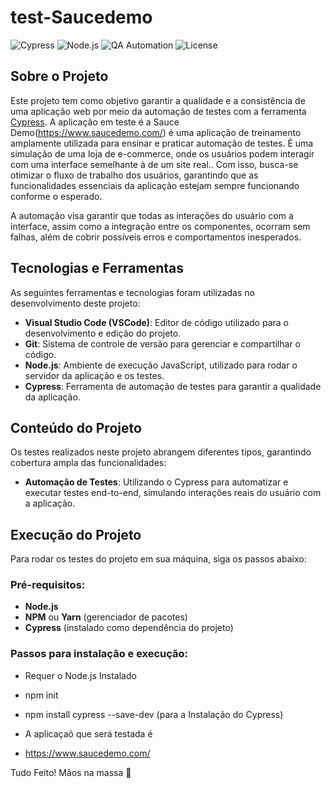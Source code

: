 # test-Saucedemo

![Cypress](https://img.shields.io/badge/Cypress-E2E%20Testing-green?style=flat&logo=cypress) 
![Node.js](https://img.shields.io/badge/Node.js-v14.x%20LTS-green?style=flat&logo=node.js)
![QA Automation](https://img.shields.io/badge/QA%20Automation-Continuous%20Testing-orange?style=flat&logo=testing-library)
![License](https://img.shields.io/badge/License-MIT-brightgreen?style=flat)

## Sobre o Projeto

Este projeto tem como objetivo garantir a qualidade e a consistência de uma aplicação web por meio da automação de testes com a ferramenta [Cypress](https://www.cypress.io/). A aplicação em teste é a Sauce Demo(https://www.saucedemo.com/) é uma aplicação de treinamento amplamente utilizada para ensinar e praticar automação de testes. É uma simulação de uma loja de e-commerce, onde os usuários podem interagir com uma interface semelhante à de um site real.. Com isso, busca-se otimizar o fluxo de trabalho dos usuários, garantindo que as funcionalidades essenciais da aplicação estejam sempre funcionando conforme o esperado.

A automação visa garantir que todas as interações do usuário com a interface, assim como a integração entre os componentes, ocorram sem falhas, além de cobrir possíveis erros e comportamentos inesperados.

## Tecnologias e Ferramentas

As seguintes ferramentas e tecnologias foram utilizadas no desenvolvimento deste projeto:

- **Visual Studio Code (VSCode)**: Editor de código utilizado para o desenvolvimento e edição do projeto. 
- **Git**: Sistema de controle de versão para gerenciar e compartilhar o código.
- **Node.js**: Ambiente de execução JavaScript, utilizado para rodar o servidor da aplicação e os testes.
- **Cypress**: Ferramenta de automação de testes para garantir a qualidade da aplicação.


## Conteúdo do Projeto

Os testes realizados neste projeto abrangem diferentes tipos, garantindo cobertura ampla das funcionalidades:

- **Automação de Testes**: Utilizando o Cypress para automatizar e executar testes end-to-end, simulando interações reais do usuário com a aplicação.

## Execução do Projeto

Para rodar os testes do projeto em sua máquina, siga os passos abaixo:

### Pré-requisitos:

- **Node.js** 
- **NPM** ou **Yarn** (gerenciador de pacotes)
- **Cypress** (instalado como dependência do projeto)

### Passos para instalação e execução:

- Requer o Node.js Instalado

- npm init

- npm install cypress --save-dev (para a Instalação do Cypress)

- A aplicaçaõ que será testada é
- https://www.saucedemo.com/


Tudo Feito! Mãos na massa 🙌
